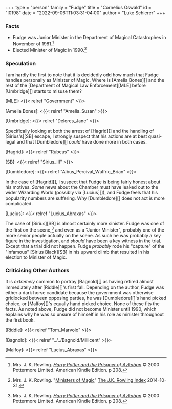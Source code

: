 +++
type = "person"
family = "Fudge"
title = "Cornelius Oswald"
id = "I0198"
date = "2022-09-06T11:03:31-04:00"
author = "Luke Schierer"
+++

### Facts

* Fudge was Junior Minister in the Department of Magical Catastrophes in November of 1981.[^220906-1]
* Elected Minister of Magic in 1990.[^220906-2]

[^220906-2]: Mrs. J. K. Rowling.
   "[Ministers of Magic](https://www.rowlingindex.org/work/msmpm/)"
   [The J.K. Rowling Index](https://www.rowlingindex.org) 2014-10-31.

[^220906-1]: Mrs. J. K. Rowling. 
    _[Harry Potter and the Prisoner of Azkaban](https://www.librarything.com/work/2742161)_
    © 2000 Pottermore Limited. American Kindle Edition. p 208. 

### Speculation

I am hardly the first to note that it is decidedly odd how much that Fudge
handles personally as Minister of Magic.  Where is [Amelia Bones][] and the
rest of the [Department of Magical Law Enforcement][MLE] before [Umbridge][]
starts to misuse them? 

[MLE]: <{{< relref "Government" >}}>

[Amelia Bones]: <{{< relref "Amelia_Susan" >}}>

[Umbridge]: <{{< relref "Delores_Jane" >}}>

Specifically looking at both the arrest of [Hagrid][] and the handling of
[Sirius's][SB] escape, I strongly suspect that his actions are at best quasi-legal
and that [Dumbledore][] *could* have done more in both cases. 

[Hagrid]: <{{< relref "Rubeus" >}}>

[SB]: <{{< relref "Sirius_III" >}}>

[Dumbledore]: <{{< relref "Albus_Percival_Wulfric_Brian" >}}>

In the case of [Hagrid][], I suspect that Fudge is being fairly honest about
his motives.  *Some* news about the Chamber must have leaked out to the wider
Wizarding World (possibly via [Lucius][]), and Fudge feels that his popularity
numbers are suffering. Why [Dumbledore][] does not act is more complicated. 

[Lucius]: <{{< relref "Lucius_Abraxas" >}}>

The case of [Sirius][SB] is almost certainly more sinister.  Fudge was one of
the first on the scene,[^220906-3] and even as a "Junior Minister", probably
one of the more senior people actually on the scene.  As such he was probably a
key figure in the investigation, and *should* have been a key witness in the
trial.  Except that a trial did not happen.  Fudge *probably* rode his
"capture" of the "infamous" [Sirius Black][SB] in his upward climb that
resulted in his election to Minister of Magic.  

[^220906-3]: Mrs. J. K. Rowling. 
    _[Harry Potter and the Prisoner of Azkaban](https://www.librarything.com/work/2742161)_
    © 2000 Pottermore Limited. American Kindle Edition. p 208. 

### Criticising Other Authors

It is *extremely* common to portray [Bagnold][] as having retired almost
immediately after [Riddle][]'s first fall.  Depending on the author, Fudge was
either a dark horse candidate because the government was otherwise gridlocked
between opposing parties, he was [Dumbledore][]'s hand picked choice, or
[Malfoy][]'s equally hand picked choice.  None of these fits the facts.  As
noted above, Fudge did not become Minister until 1990, which explains why he
was so unsure of himself in his role as minister throughout the first book.

[Riddle]: <{{< relref "Tom_Marvolo" >}}>

[Bagnold]: <{{< relref "../../Bagnold/Millicent" >}}>

[Malfoy]: <{{< relref "Lucius_Abraxas" >}}>
